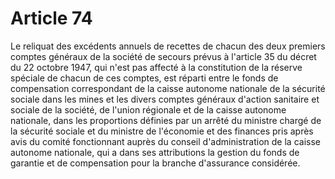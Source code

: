 # Article 74

Le reliquat des excédents annuels de recettes de chacun des deux premiers comptes généraux de la société de secours prévus à l'article 35 du décret du 22 octobre 1947, qui n'est pas affecté à la constitution de la réserve spéciale de chacun de ces comptes, est réparti entre le fonds de compensation correspondant de la caisse autonome nationale de la sécurité sociale dans les mines et les divers comptes généraux d'action sanitaire et sociale de la société, de l'union régionale et de la caisse autonome nationale, dans les proportions définies par un arrêté du ministre chargé de la sécurité sociale et du ministre de l'économie et des finances pris après avis du comité fonctionnant auprès du conseil d'administration de la caisse autonome nationale, qui a dans ses attributions la gestion du fonds de garantie et de compensation pour la branche d'assurance considérée.
